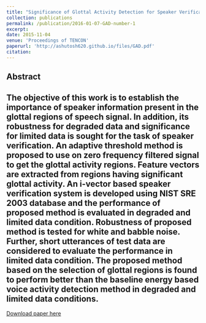 ```yaml
---
title: "Significance of Glottal Activity Detection for Speaker Verification in Degraded and Limited Data Condition"
collection: publications
permalink: /publication/2016-01-07-GAD-number-1
excerpt: 
date: 2015-11-04
venue: 'Proceedings of TENCON'
paperurl: 'http://ashutosh620.github.io/files/GAD.pdf'
citation:
---
```

Abstract
---
The objective of this work is to establish the
importance of speaker information present in the glottal regions
of speech signal. In addition, its robustness for degraded data
and significance for limited data is sought for the task of speaker
verification. An adaptive threshold method is proposed to use on
zero frequency filtered signal to get the glottal activity regions.
Feature vectors are extracted from regions having significant
glottal activity. An i-vector based speaker verification system is
developed using NIST SRE 2003 database and the performance
of proposed method is evaluated in degraded and limited data
condition. Robustness of proposed method is tested for white
and babble noise. Further, short utterances of test data are
considered to evaluate the performance in limited data condition.
The proposed method based on the selection of glottal regions
is found to perform better than the baseline energy based voice
activity detection method in degraded and limited data conditions.
---
[Download paper here](http://ashutosh620.github.io/files/GAD.pdf)
